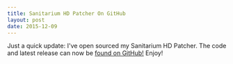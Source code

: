 ```yaml
---
title: Sanitarium HD Patcher On GitHub
layout: post
date: 2015-12-09
---
```

Just a quick update: I've open sourced my Sanitarium HD Patcher. The code and latest release can
now be [found on GitHub!](https://github.com/Schtee/SanitariumHDPatcher) Enjoy!
